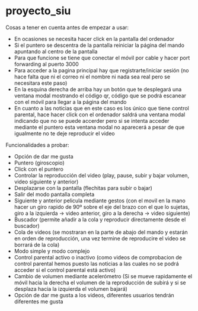 # proyecto_siu

Cosas a tener en cuenta antes de empezar a usar:
- En ocasiones se necesita hacer click en la pantalla del ordenador
- Si el puntero se descentra de la pantalla reiniciar la página del mando apuntando al centro de la pantalla
- Para que funcione se tiene que conectar el móvil por cable y hacer port forwarding al puerto 3000
- Para acceder a la pagina principal hay que registrarte/iniciar sesión (no hace falta que ni el correo ni el nombre ni nada sea real pero se necesitara este paso)
- En la esquina derecha de arriba hay un botón que te desplegará una ventana modal mostrando el código qr, código que se podrá escanear con el móvil para llegar a la página del mando
- En cuanto a las noticias que en este caso es los único que tiene control parental, hace hacer click con el ordenador saldrá una ventana modal indicando que no se puede accerder pero si se intenta acceder mediante el puntero esta ventana modal no aparecerá a pesar de que igualmente no te deje reproducir el video


Funcionalidades a probar:
- Opción de dar me gusta
- Puntero (giroscopio)
- Click con el puntero
- Controlar la reproducción del video (play, pause, subir y bajar volumen, video siguiente y anterior)
- Desplazarse con la pantalla (flechitas para subir o bajar)
- Salir del modo pantalla completa
- Siguiente y anterior pelicula mediante gestos (con el movil en la mano hacer un giro rapido de 90º sobre el eje del brazo con el que lo sujetas, giro a la izquierda -> video anterior, giro a la derecha -> video siguiente)
- Buscador (permite añadir a la cola y reproducir directamente desde el buscador)
- Cola de videos (se mostraran en la parte de abajo del mando y estarán en orden de reproducción, una vez termine de reproducire el video se borrará de la cola)
- Modo simple y modo complejo
- Control parental activo o inactivo (como videos de comprobacion de control parental hemos puesto las noticias a las cuales no se podrá acceder si el control parental está activo)
- Cambio de volumen mediante acelerómetro (Si se mueve rapidamente el móvil hacia la derecha el volumen de la reproducción de subirá y si se desplaza hacia la izquierda el volumen bajará)
- Opción de dar me gusta a los videos, diferentes usuarios tendrán diferentes me gusta